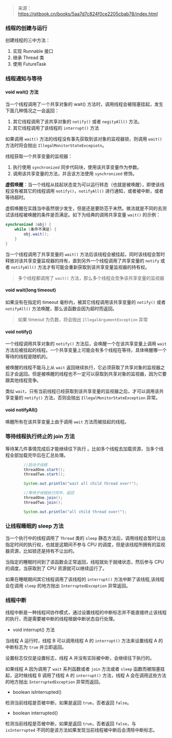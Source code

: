 >   来源：https://gitbook.cn/books/5aa7d7c824f0ce2205cbab78/index.html

### 线程的创建与运行

创建线程的三中方法：
1. 实现 Runnable 接口
2. 继承 Thread 类
3. 使用 FutureTask

### 线程通知与等待

#### void wait() 方法

当一个线程调用了一个共享对象的 wait() 方法时，调用线程会被阻塞挂起，发生下面几种情况之一会返回：
1. 其它线程调用了该共享对象的 `notify()` 或者 `nogityAll()` 方法。
2. 其它线程调用了该线程的 `interrupt()` 方法

如果调用 `wait()` 方法的线程没有事先获取到该对象的监视器锁，则调用 `wait()` 方法时将会抛出 `IllegalMonitorStateExcepiotn`。

线程获取一个共享变量的监视器：
1. 执行使用 `synchronized` 同步代码块，使用该共享变量作为参数。
2. 调用该共享变量的方法，并且该方法使用 `synchronized` 修饰。

**虚假唤醒**：当一个线程从挂起状态变为可以运行转态（也就是被唤醒），即使该线程没有被其它的线程调用 `notify()`，`notifyAll()` 进行通知，或者被中断，或者等待超时。

虚假唤醒在实践当中虽然很少发生，但是还是要防范于未然。做法就是不同的去测试该线程被唤醒的条件是否满足。如下为经典的调用共享变量 `wait()` 的示例：

```java
synchronized (obj) {
    while (条件不满足) {
        obj.wait();
    }
}
```

当一个线程调用了共享变量的 `wait()` 方法后该线程会被挂起，同时该线程会暂时释放对该共享变量监视器的持有，直到另外一个线程调用了共享变量的 `notify` 或者 `notifyAll()` 方法才有可能会重新获取到该共享变量监视器的持有权。

>   多个线程都调用了 `wait()` 方法，那么多个线程会竞争该共享变量的监视器

#### void wait(long timeout) 

如果没有在指定的 timeout 毫秒内，被其它线程调用该共享变量的 `notify()` 或者 `notifyAll()` 方法唤醒，那么该函数会因为超时而返回。

>   如果 timeout 为负数，将会抛出 `IllegalArgumentException` 异常

#### void notify() 

一个线程调用共享对象的 `notify()` 方法后，会唤醒一个在该共享变量上调用 `wait` 方法后被挂起的线程。一个共享变量上可能会有多个线程在等待，具体唤醒哪一个等待的线程是随机的。

被唤醒的线程不能马上从 `wait` 返回继续执行，它必须获取了共享对象的监视器之后才会返回。但是被唤醒的线程也不一定可以获取到共享对象的监视器，因为它要跟其他线程竞争。

类似 `wait`，只有当前线程已经获取到该共享变量的监视器之后，才可以调用该共享变量的 `notify()` 方法，否则会抛出 `IllegalMonitorStateException` 异常。

#### void notifyAll()

唤醒所有在该共享变量上由于调用 `wait` 方法而被挂起的线程。

### 等待线程执行终止的 join 方法

等待某几件事情完成后才能继续往下执行 。比如多个线程去加载资源，当多个线程全部加载完毕后在汇总处理。

```java
	    //启动子线程
        threadOne.start();
        threadTwo.start();

        System.out.println("wait all child thread over!");

        //等待子线程执行完毕，返回
        threadOne.join();
        threadTwo.join();

        System.out.println("all child thread over!");
```

### 让线程睡眠的 sleep 方法

当一个执行中的线程调用了 `Thread` 类的 `sleep`  静态方法后，调用线程会暂时让出指定时间的执行权，也就是这期间不参与 CPU 的调度，但是该线程所拥有的监视器资源，比如锁还是持有不让出的。 

当指定的睡眠时间到了该函数会正常返回，线程就处于就绪状态，然后参与 CPU 的调度，当获取到了 CPU 资源就可以继续运行了。

如果在睡眠期间其它线程调用了该线程的 `interrupt()` 方法中断了该线程,该线程会在调用 `sleep` 的地方抛出 `InterruptedException` 异常返回。 

### 线程中断

线程中断是一种线程间协作模式，通过设置线程的中断标志并不能直接终止该线程的执行，而是需要被中断的线程根据中断状态自行处理。 

-   void interrupt() 方法

当线程 A 运行时，线程 B 可以调用线程 A 的 `interrupt()` 方法来设置线程 A 的中断标志为 `true` 并立即返回。

设置标志仅仅是设置标志，线程 A 并没有实际被中断，会继续往下执行的。 

如果线程 A 因为调用了 `wait` 系列函数或者 `join` 方法或者 `sleep` 函数而被阻塞挂起，这时候线程 B 调用了线程 A 的 `interrupt()` 方法，线程 A 会在调用这些方法的地方抛出 `InterruptedException` 异常而返回。 

-   boolean isInterrupted()

检测当前线程是否被中断，如果是返回 `true`，否者返回 `false`。 

-   boolean interrupted()

检测当前线程是否被中断，如果是返回 `true`，否者返回 `false`，与 `isInterrupted` 不同的是该方法如果发现当前线程被中断后会清除中断标志。